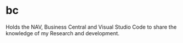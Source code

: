 # bc
Holds the NAV, Business Central and Visual Studio Code to share the knowledge of my Research and development.
